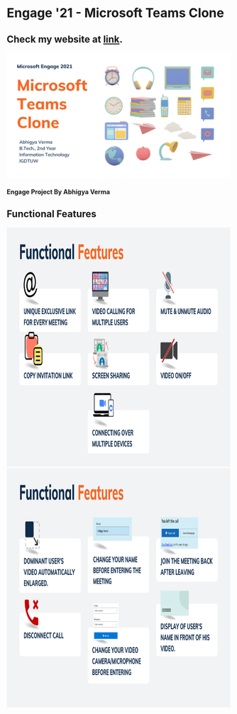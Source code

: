 # Engage '21 - Microsoft Teams Clone

## Check my website at [link](https://calling20210628085621.azurewebsites.net/).

<!-- Add banner here -->
![Project Banner](Media/1.png)

#### Engage Project By Abhigya Verma

## Functional Features

<img src="Media/F1.png" width="960" height="540">
<img src="Media/F2.png" width="960" height="540">

